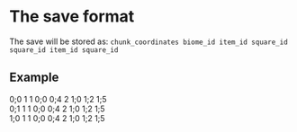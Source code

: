 # The save format #

The save will be stored as: `chunk_coordinates biome_id item_id square_id square_id item_id square_id`

## Example ##

0;0 1 1 0;0 0;4 2 1;0 1;2 1;5  
0;1 1 1 0;0 0;4 2 1;0 1;2 1;5  
1;0 1 1 0;0 0;4 2 1;0 1;2 1;5  
